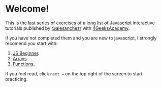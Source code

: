 # Welcome!
 
This is the last series of exercises of a long list of Javascript interactive tutorials published by [@alesanchezr](https://twitter.com/alesanchezr) with [4GeeksAcademy](https://4geeksacademy.com).

If you have not completed them and you are new to javascript, I strongly recomend you start with:

1. [JS Beginner](https://github.com/4GeeksAcademy/javascript-beginner-exercises-tutorial).
2. [Arrays](https://github.com/4GeeksAcademy/javascript-arrays-exercises-tutorial).
3. [Functions](https://github.com/4GeeksAcademy/javascript-functions-exercises-tutorial).

If you feel read, click `next →` on the top right of the screen to start practicing.